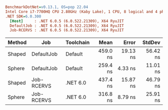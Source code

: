 ``` ini

BenchmarkDotNet=v0.13.1, OS=pop 22.04
Intel Core i7-7700HQ CPU 2.80GHz (Kaby Lake), 1 CPU, 8 logical and 4 physical cores
.NET SDK=6.0.300
  [Host]     : .NET 6.0.5 (6.0.522.21309), X64 RyuJIT
  DefaultJob : .NET 6.0.5 (6.0.522.21309), X64 RyuJIT
  Job-RCERVS : .NET 6.0.5 (6.0.522.21309), X64 RyuJIT


```
| Method |        Job | Toolchain |     Mean |    Error |   StdDev |
|------- |----------- |---------- |---------:|---------:|---------:|
| Shaped | DefaultJob |   Default | 459.0 ns | 19.13 ns | 56.42 ns |
| Sphere | DefaultJob |   Default | 259.4 ns |  4.33 ns | 11.01 ns |
| Shaped | Job-RCERVS |  .NET 6.0 | 437.4 ns | 15.87 ns | 46.79 ns |
| Sphere | Job-RCERVS |  .NET 6.0 | 316.8 ns |  8.79 ns | 25.91 ns |
